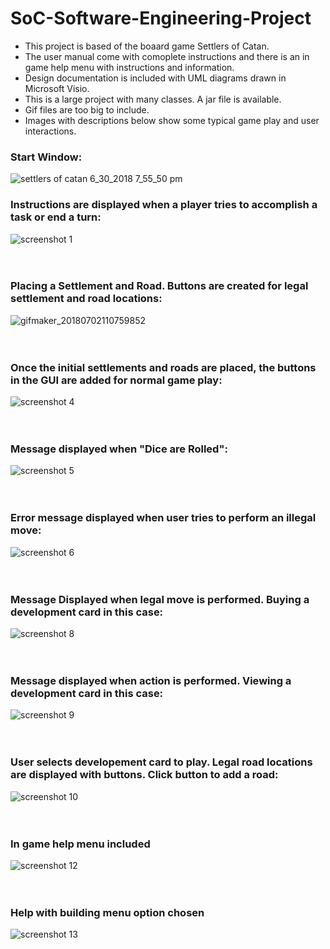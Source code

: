 # SoC-Software-Engineering-Project
- This project is based of the boaard game Settlers of Catan. 
- The user manual come with comoplete instructions and there is an in game help menu with instructions and information.
- Design documentation is included with UML diagrams drawn in Microsoft Visio.
- This is a large project with many classes. A jar file is available.
- Gif files are too big to include.
- Images with descriptions below show some typical game play and user interactions.

### Start Window:

![settlers of catan 6_30_2018 7_55_50 pm](https://user-images.githubusercontent.com/24630618/42130358-012c814a-7ca0-11e8-93c4-14c3d6a46e2c.png)

### Instructions are displayed when a player tries to accomplish a task or end a turn:
![screenshot 1](https://user-images.githubusercontent.com/24630618/42173570-bdef6ea4-7ddc-11e8-9165-9e26e7c9f240.png)
<br><br><br>
### Placing a Settlement and Road. Buttons are created for legal settlement and road locations:
![gifmaker_20180702110759852](https://user-images.githubusercontent.com/24630618/42177034-5d6defe0-7de8-11e8-9487-6cf8f57e8e79.gif)
<br><br><br>
### Once the initial settlements and roads are placed, the buttons in the GUI are added for normal game play:
![screenshot 4](https://user-images.githubusercontent.com/24630618/42173747-4d1ab0f2-7ddd-11e8-9940-75db9dad073b.png)
<br><br><br>
### Message displayed when "Dice are Rolled":
![screenshot 5](https://user-images.githubusercontent.com/24630618/42173748-4d30d85a-7ddd-11e8-8d6f-b12e61769698.png)
<br><br><br>
### Error message displayed when user tries to perform an illegal move:
![screenshot 6](https://user-images.githubusercontent.com/24630618/42173749-4d4dbfe2-7ddd-11e8-9722-568b45646d6b.png)
<br><br><br>
### Message Displayed when legal move is performed. Buying a development card in this case:
![screenshot 8](https://user-images.githubusercontent.com/24630618/42173751-4d7e5850-7ddd-11e8-84dd-d7e9c8819baf.png)
<br><br><br>
### Message displayed when action is performed. Viewing a development card in this case:
![screenshot 9](https://user-images.githubusercontent.com/24630618/42173752-4d99c19e-7ddd-11e8-8a89-3649376c5c7a.png)
<br><br><br>
### User selects developement card to play. Legal road locations are displayed with buttons. Click button to add a road:
![screenshot 10](https://user-images.githubusercontent.com/24630618/42173754-4db75f1a-7ddd-11e8-8d36-0ca35e49f827.png)
<br><br><br>
### In game help menu included
![screenshot 12](https://user-images.githubusercontent.com/24630618/42175020-5fd847c8-7de1-11e8-9230-33e84383f9cc.png)
<br><br><br>
### Help with building menu option chosen
![screenshot 13](https://user-images.githubusercontent.com/24630618/42175021-5ff7a6b8-7de1-11e8-9171-a9d69b4dbef8.png)
